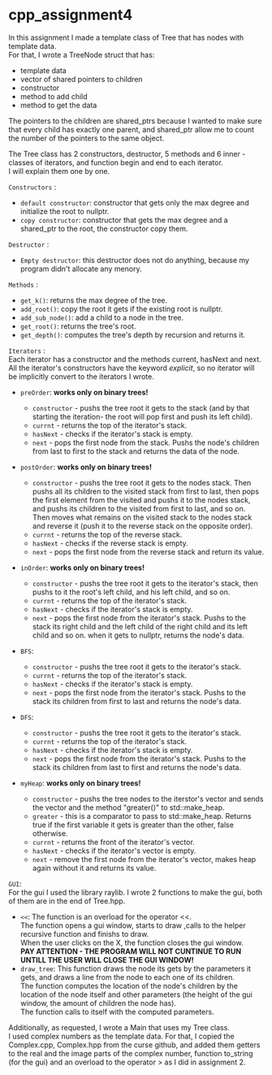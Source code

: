 # cpp_assignment4
In this assignment I made a template class of Tree that has nodes with template data.  
For that, I wrote a TreeNode struct that has:  
* template data  
* vector of shared pointers to children  
* constructor  
* method to add child  
* method to get the data   

The pointers to the children are shared_ptrs because I wanted to make sure that every child has exactly one parent, and shared_ptr allow me to count the number of the pointers to the same object.  
  
The Tree class has 2 constructors, destructor, 5 methods and 6 inner - classes of iterators, and function begin and end to each iterator.  
I will explain them one by one.  

`Constructors` : 
* `default constructor`: constructor that gets only the max degree and initialize the root to nullptr.
* `copy constructor`: constructor that gets the max degree and a shared_ptr to the root, the constructor copy them.  

`Destructor` :
* `Empty destructor`: this destructor does not do anything, because my program didn't allocate any menory.

`Methods` :
* `get_k()`: returns the max degree of the tree.
* `add_root()`: copy the root it gets if the existing root is nullptr.
* `add_sub_node()`: add a child to a node in the tree.
*  `get_root()`: returns the tree's root.
*  `get_depth()`: computes the tree's depth by recursion and returns it.

`Iterators` :  
Each iterator has a constructor and the methods current, hasNext and next.   
All the iterator's constructors have the keyword *explicit*, so no iterator will be implicitly convert to the iterators I wrote.
* `preOrder`:
  **works only on binary trees!**  
    * `constructor` - pushs the tree root it gets to the stack (and by that starting the iteration- the root will pop first and push its left child).  
    * `currnt` - returns the top of the iterator's stack.  
    * `hasNext` - checks if the iterator's stack is empty.  
    * `next` - pops the first node from the stack. Pushs the node's children from last to first to the stack and returns the data of the node.

* `postOrder`:
  **works only on binary trees!**  
    * `constructor` - pushs the tree root it gets to the nodes stack. Then pushs all its children to the visited stack from first to last, then pops the first element from the visited and pushs it to the nodes stack, and pushs its children to the visited from first to last, and so on.  
      Then moves what remains on the visited stack to the nodes stack and reverse it (push it to the reverse stack on the opposite order).  
    * `currnt` - returns the top of the reverse stack.  
    * `hasNext` - checks if the reverse stack is empty.  
    * `next` - pops the first node from the reverse stack and return its value.

* `inOrder`:
    **works only on binary trees!**  
    * `constructor` - pushs the tree root it gets to the iterator's stack, then pushs to it the root's left child, and his left child, and so on.  
    * `currnt` - returns the top of the iterator's stack.  
    * `hasNext` - checks if the iterator's stack is empty.  
    * `next` - pops the first node from the iterator's stack. Pushs to the stack its right child and the left child of the right child and its left child and so on. when it gets to nullptr, returns the node's data.

* `BFS`:
    * `constructor` - pushs the tree root it gets to the iterator's stack.
    * `currnt` - returns the top of the iterator's stack.  
    * `hasNext` - checks if the iterator's stack is empty.  
    * `next` - pops the first node from the iterator's stack. Pushs to the stack its children from first to last and returns the node's data.

* `DFS`:
    * `constructor` - pushs the tree root it gets to the iterator's stack.
    * `currnt` - returns the top of the iterator's stack.  
    * `hasNext` - checks if the iterator's stack is empty.  
    * `next` - pops the first node from the iterator's stack. Pushs to the stack its children from last to first and returns the node's data.
 
* `myHeap`:
    **works only on binary trees!**  
    * `constructor` - pushs the tree nodes to the iterstor's vector and sends the vector and the method "greater()" to std::make_heap.
    * `greater` - this is a comparator to pass to std::make_heap. Returns true if the first variable it gets is greater than the other, false otherwise.
    * `currnt` - returns the front of the iterator's vector.  
    * `hasNext` - checks if the iterator's vector is empty.  
    * `next` - remove the first node from the iterator's vector, makes heap again without it and returns its value.
 
`GUI`:  
For the gui I used the library raylib.
I wrote 2 functions to make the gui, both of them are in the end of Tree.hpp.
* `<<`: The function is an overload  for the operator <<.  
  The function opens a gui window, starts to draw ,calls to the helper recursive function and finishs to draw.  
  When the user clicks on the X, the function closes the gui window.  
  **PAY ATTENTION - THE PROGRAM WILL NOT CUNTINUE TO RUN UNTILL THE USER WILL CLOSE THE GUI WINDOW!**
* `draw_tree`: This function draws the node its gets by the parameters it gets, and draws a line from the node to each one of its children.  
  The function computes the location of the node's children by the location of the node itself and other parameters (the height of the gui window, the amount of children the node has).  
  The function calls to itself with the computed parameters.

  
Additionally, as requested, I wrote a Main that uses my Tree class.    
I used complex numbers as the template data. For that, I copied the Complex.cpp, Complex.hpp from the curse github, and added them getters to the real and the image parts of the complex number, function to_string (for the gui) and an overload to the operator > as I did in assignment 2.
